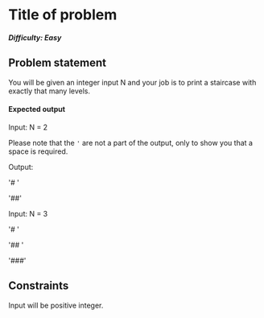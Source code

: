 # Title of problem
##### Difficulty: Easy

## Problem statement
You will be given an integer input N and your job is to print a staircase with exactly that many levels.

#### Expected output

Input: N = 2

Please note that the `'` are not a part of the output, only to show you that a space is required.

Output:

'# '

'##'

Input: N = 3

'#  '

'## '

'###'

## Constraints

Input will be positive integer.

